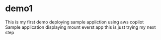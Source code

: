 # demo1
This is my first demo deploying sample appliction using aws copilot
<br>
Sample application displaying mount everst app
this is just trying my next step

